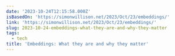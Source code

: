 ```yaml
---
date: '2023-10-24T12:15:58.000Z'
isBasedOn: 'https://simonwillison.net/2023/Oct/23/embeddings/'
link: 'https://simonwillison.net/2023/Oct/23/embeddings/'
slug: 2023-10-24-embeddings-what-they-are-and-why-they-matter
tags:
  - tech
title: 'Embeddings: What they are and why they matter'
---
```


